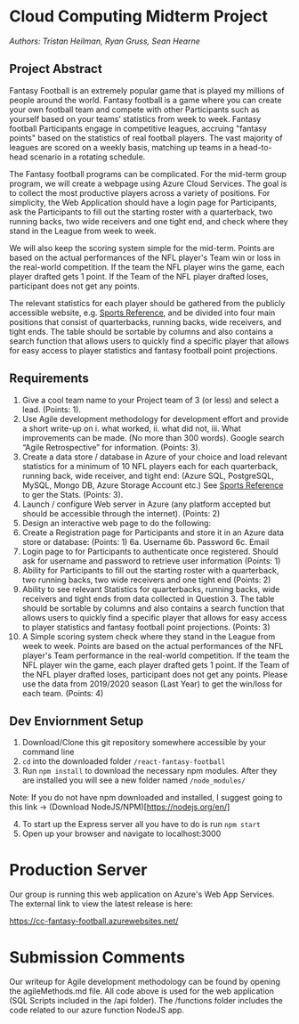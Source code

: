 # Cloud Computing Midterm Project

*Authors: Tristan Heilman, Ryan Gruss, Sean Hearne*

## Project Abstract

Fantasy Football is an extremely popular game that is played my millions of people around the world.   Fantasy football is a game where you can create your own football team and compete with other Participants such as yourself based on your teams’ statistics from week to week.   Fantasy football Participants engage in competitive leagues, accruing "fantasy points" based on the statistics of real football players. The vast majority of leagues are scored on a weekly basis, matching up teams in a head-to-head scenario in a rotating schedule.

The Fantasy football programs can be complicated.  For the mid-term group program, we will create a webpage using Azure Cloud Services. The goal is to collect the most productive players across a variety of positions.  For simplicity, the Web Application should have a login page for Participants, ask the Participants to fill out the starting roster with a quarterback, two running backs, two wide receivers and one tight end, and check where they stand in the League from week to week.  

We will also keep the scoring system simple for the mid-term. Points are based on the actual performances of the NFL player's Team win or loss in the real-world competition. If the team the NFL player wins the game, each player drafted gets 1 point.  If the Team of the NFL player drafted loses, participant does not get any points.

The relevant statistics for each player should be gathered from the publicly accessible website, e.g. [Sports Reference](http://www.sports-reference.com), and be divided into four main positions that consist of quarterbacks, running backs, wide receivers, and tight ends. The table should be sortable by columns and also contains a search function that allows users to quickly find a specific player that allows for easy access to player statistics and fantasy football point projections.

## Requirements

1. Give a cool team name to your Project team of 3 (or less) and select a lead. (Points: 1).
2. Use Agile development methodology for development effort and provide a short write-up on i. what worked, ii. what did not, iii. What improvements can be made. (No more than 300 words). Google search “Agile Retrospective” for information. (Points: 3).
3. Create a data store / database in Azure of your choice and load relevant statistics for a minimum of 10 NFL players each for each quarterback, running back, wide receiver, and tight end: (Azure SQL, PostgreSQL, MySQL, Mongo DB, Azure Storage Account etc.) See  [Sports Reference](http://www.sports-reference.com) to ger the Stats. (Points: 3).
4. Launch / configure Web server in Azure (any platform accepted but should be accessible through the internet). (Points: 2)
5. Design an interactive web page to do the following:
6. Create a Registration page for Participants and store it in an Azure data store or database: (Points: 1)
    6a. Username
    6b. Password
    6c. Email
7. Login page to for Participants to authenticate once registered.  Should ask for username and password to retrieve user information (Points: 1)
8. Ability for Participants to fill out the starting roster with a quarterback, two running backs, two wide receivers and one tight end (Points: 2)
9. Ability to see relevant Statistics for quarterbacks, running backs, wide receivers and tight ends from data collected in Question 3.  The table should be sortable by columns and also contains a search function that allows users to quickly find a specific player that allows for easy access to player statistics and fantasy football point projections.  (Points: 3)
10. A Simple scoring system check where they stand in the League from week to week. Points are based on the actual performances of the NFL player's Team performance in the real-world competition. If the team the NFL player win the game, each player drafted gets 1 point.  If the Team of the NFL player drafted loses, participant does not get any points. Please use the data from 2019/2020 season  (Last Year) to get the win/loss for each team.  (Points: 4)

## Dev Enviornment Setup

1. Download/Clone this git repository somewhere accessible by your command line
2. `cd` into the downloaded folder `/react-fantasy-football`
3. Run `npm install` to download the necessary npm modules. After they are installed you will see a new folder named `/node_modules/`

Note: If you do not have npm downloaded and installed, I suggest going to this link -> (Download NodeJS/NPM)[https://nodejs.org/en/]

4. To start up the Express server all you have to do is run `npm start`
5. Open up your browser and navigate to localhost:3000


# Production Server

Our group is running this web application on Azure's Web App Services. The external link to view the latest release is here: 

https://cc-fantasy-football.azurewebsites.net/

# Submission Comments

Our writeup for Agile development methodology can be found by opening the agileMethods.md file. All code above is used for the web application (SQL Scripts included in the /api folder). The /functions folder includes the code related to our azure function NodeJS app.





